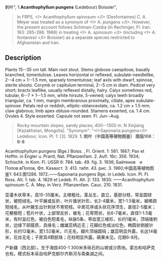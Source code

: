 刺叶",
1.**Acanthophyllum pungens** (Ledebour) Boissier",

> In FRPS, &lt;I&gt; Acanthophyllum spinosum &lt;/I&gt; (Desfontaines) C. A. Meyer was treated as a synonym of &lt;I&gt; A. pungens &lt;/I&gt;. However, the present account follows Schiman-Czeika (in Rechinger, Fl. Iran. 163: 285–286. 1988) in treating &lt;I&gt; A. spinosum &lt;/I&gt; (including &lt;I&gt; A. fontanesii &lt;/I&gt; Boissier) as a separate species restricted to Afghanistan and Iran.

## Description
Plants 15--35 cm tall. Main root stout. Stems globose caespitose, basally branched, tomentulose. Leaves horizontal or reflexed, subulate-needlelike, 2--4 cm × 1--1.5 mm, sparsely tomentulose; leaf axils with dwarf, spinose, sterile shoots. Corymb or capitulum terminal, 2--5 cm in diam. Pedicel very short; bracts leaflike, usually reflexed distally, hairy. Calyx sometimes red, tubular, 6--7 × 1--1.5 mm, white hirsute, 5-veined; calyx teeth broadly triangular, ca. 1 mm, margin membranous proximally, ciliate, apex subulate-spinose. Petals red or reddish, elliptic-oblanceolate, ca. 1.2 cm × 1.5 mm; claw glabrous; limb apex obtuse-rounded. Stamens exserted, ca. 1.4 cm. Ovules 4. Style exserted. Capsule not seen. Fl. Jun--Aug.

> Rocky mountain slopes, sandy places; 400--1300 m. N Xinjiang [Kazakhstan, Mongolia].
  "Synonym": "&lt;I&gt;Saponaria pungens&lt;/I&gt; Ledebour, Icon. Pl. 1: [3]. 1829.
**1. 刺叶（中国高等植物图鉴） 图版106：6-8**

Acanthophyllum pungens (Bge.) Boiss. , Fl. Orient. 1: 561. 1867; Pax et Hoffm. in Engler u. Prantl, Nat. Pflanzenfam. 2. Aufl. 16c: 356. 1934; Schischk. in Kom. Fl. USSR 6: 784. tab. 49. fig. 3. 1936; Байтенов　и　Попов вПопов, Φπ. Каэахст. 3: 413. табπ. 43. рис. 3. 1960;中国高等植物图鉴1: 643.图1286. 1972.——Saponaria pungens Bge. in Ledeb. Icon. Pl. Fl. Ross. Alt. 1: tab. 4. 1829 et Ledeb. Fl. Alt. 2: 133. 1830. ——Acanthophyllum spinosum C. A. Mey. in Verz. Pflanzenfam. Cauc. 210. 1831.

亚灌木状草本，高15-35厘米。主根粗壮。茎丛生，直立，基部分枝，常呈圆球状，被短绒毛。叶平展或反折，叶片锥状针形，长2-4厘米，宽1-1.5毫米，被稀疏短绒毛，从叶腋生出针刺状不育短枝。伞房花序或头状花序顶生，直径2-5厘米；花梗极短；苞片叶状，上部常反折，被毛；花萼筒状，长6-7毫米，直径1-1.5毫米，有时呈红色，被白色短柔毛，纵脉5条，萼齿宽三棱形，长约1毫米，顶端锥刺状，边缘下部膜质，具缘毛；雌雄蕊柄近无；花瓣红色或淡红色，椭圆状倒披针形，长约12毫米，宽1.52毫米，爪无毛，瓣片顶端圆钝；雄蕊明显外露，长达14毫米，花丝无毛；子房具4颗胚珠；花柱明显外露。蒴果未见。花期6-8月。

产新疆（西北部）。生于海拔400-1 300米多砾石的山坡或沙质地。蒙古和哈萨克也有。模式标本采自哈萨克额尔齐斯河与斋桑湖之间。
